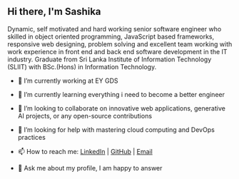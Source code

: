 ## Hi there, I'm Sashika

<!--
**SashikaMalawana/sashikamalawana** is a ✨ _special_ ✨ repository because its `README.md` (this file) appears on your GitHub profile.

Here are some ideas to get you started:
-->

Dynamic, self motivated and hard working senior software engineer who skilled in object oriented programming, JavaScript based frameworks, responsive web designing, problem solving and excellent team working with work experience in front end and back end software development in the IT industry. Graduate from Sri Lanka Institute of Information Technology (SLIIT) with BSc.(Hons) in Information Technology.

- 🔭 I’m currently working at EY GDS

- 🌱 I’m currently learning everything i need to become a better engineer

- 👯 I’m looking to collaborate on innovative web applications, generative AI projects, or any open-source contributions

- 🤔 I’m looking for help with mastering cloud computing and DevOps practices

- 📫 How to reach me: [LinkedIn](https://www.linkedin.com/in/sashikamalawana/) | [GitHub](https://github.com/SashikaMalawana)  | [Email](mailto:sashikamalawana@gmail.com)

- 💬 Ask me about my profile, I am happy to answer

<!--
- 😄 Pronouns: ...
- ⚡ Fun fact: ...
-->
